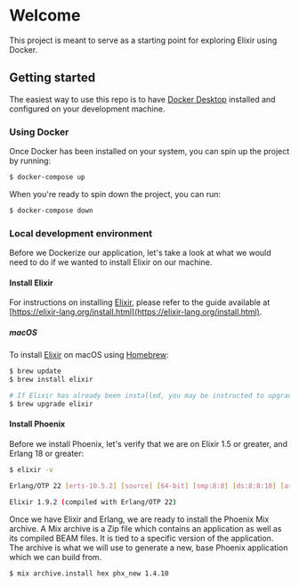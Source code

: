 # Welcome

This project is meant to serve as a starting point for exploring Elixir using Docker.

## Getting started

The easiest way to use this repo is to have [Docker Desktop](https://www.docker.com/products/docker-desktop) installed and configured on your development machine.

### Using Docker

Once Docker has been installed on your system, you can spin up the project by running:

```sh
$ docker-compose up
```

When you're ready to spin down the project, you can run:

```sh
$ docker-compose down
```

### Local development environment

Before we Dockerize our application, let's take a look at what we would need to do if we wanted to install Elixir on our machine.

#### Install Elixir

For instructions on installing [Elixir](https://elixir-lang.org/), please refer to the guide available at [https://elixir-lang.org/install.html](https://elixir-lang.org/install.html).

##### macOS

To install [Elixir](https://elixir-lang.org/) on macOS using [Homebrew](https://brew.sh):

```sh
$ brew update
$ brew install elixir

# If Elixir has already been installed, you may be instructed to upgrade to the latest version
$ brew upgrade elixir
```

#### Install Phoenix

Before we install Phoenix, let's verify that we are on Elixir 1.5 or greater, and Erlang 18 or greater:

```sh
$ elixir -v

Erlang/OTP 22 [erts-10.5.2] [source] [64-bit] [smp:8:8] [ds:8:8:10] [async-threads:1] [hipe] [dtrace]

Elixir 1.9.2 (compiled with Erlang/OTP 22)
```

Once we have Elixir and Erlang, we are ready to install the Phoenix Mix archive. A Mix archive is a Zip file which contains an application as well as its compiled BEAM files. It is tied to a specific version of the application. The archive is what we will use to generate a new, base Phoenix application which we can build from.

```sh
$ mix archive.install hex phx_new 1.4.10
```
